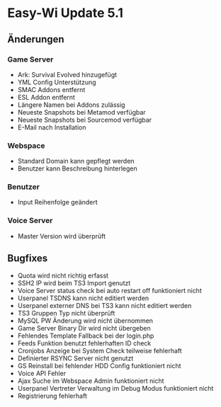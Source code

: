 # Easy-Wi Update 5.1

## Änderungen

### Game Server
- Ark: Survival Evolved hinzugefügt
- YML Config Unterstützung
- SMAC Addons entfernt
- ESL Addon entfernt
- Längere Namen bei Addons zulässig
- Neueste Snapshots bei Metamod verfügbar
- Neueste Snapshots bei Sourcemod verfügbar
- E-Mail nach Installation

### Webspace

- Standard Domain kann gepflegt werden
- Benutzer kann Beschreibung hinterlegen

### Benutzer

- Input Reihenfolge geändert

### Voice Server

- Master Version wird überprüft

## Bugfixes

- Quota wird nicht richtig erfasst
- SSH2 IP wird beim TS3 Import genutzt
- Voice Server status check bei auto restart off funktioniert nicht
- Userpanel TSDNS kann nicht editiert werden
- Userpanel externer DNS bei TS3 kann nicht editiert werden
- TS3 Gruppen Typ nicht überprüft
- MySQL PW Änderung wird nicht übernommen
- Game Server Binary Dir wird nicht übergeben
- Fehlendes Template Fallback bei der login.php
- Feeds Funktion benutzt fehlerhaften ID check
- Cronjobs Anzeige bei System Check teilweise fehlerhaft
- Definierter RSYNC Server nicht genutzt
- GS Reinstall bei fehlender HDD Config funktioniert nicht
- Voice API Fehler
- Ajax Suche im Webspace Admin funktioniert nicht
- Userpanel Vertreter Verwaltung im Debug Modus funktioniert nicht
- Registrierung fehlerhaft
